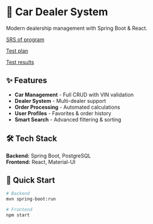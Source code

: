 # 🚗 Car Dealer System

Modern dealership management with Spring Boot & React.

[SRS of program](/docs/SRS.md)

[Test plan](/Test%20plan.md)

[Test results](/Test%20results.md)

## ✨ Features
- **Car Management** - Full CRUD with VIN validation
- **Dealer System** - Multi-dealer support  
- **Order Processing** - Automated calculations
- **User Profiles** - Favorites & order history
- **Smart Search** - Advanced filtering & sorting

## 🛠️ Tech Stack
**Backend:** Spring Boot, PostgreSQL  
**Frontend:** React, Material-UI

## 🚀 Quick Start
```bash
# Backend
mvn spring-boot:run

# Frontend  
npm start
